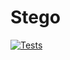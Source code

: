 # Stego

[![Tests](https://github.com/iccet/stego/actions/workflows/tests.yml/badge.svg)](https://github.com/iccet/stego/actions/workflows/tests.yml)